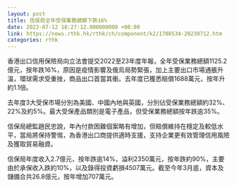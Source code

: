```yaml
---
layout: post
title: 信保局全年受保業務總額下跌16%
date: 2023-07-12 18:27:12.000000000 +08:00
link: https://news.rthk.hk/rthk/ch/component/k2/1708534-20230712.htm
categories: rthk
---
```


香港出口信用保險局向立法會提交2022至23年度年報，全年受保業務總額1125.2億元，按年跌16%，原因是疫情影響及俄烏局勢緊張，加上主要出口市場通脹升溫，環球需求受重挫，商品出口首當其衝。去年度已獲悉賠償1688萬元，按年升約1.1倍。

去年度3大受保市場分別為美國、中國內地與英國，分別佔受保業務總額約32%、22%及約5%。最大受保產品類別是電子產品，但受保業務總額按年跌逾35%。

信保局總監趙民忠說，年內付款困難個案略有增加，但賠償維持在穩定及較低水平，當局將保持警惕，為香港出口商提供適時支援，支持企業更有效管理信用風險及獲取貿易融資。

信保局年度收入2.7億元，按年跌逾14%，溢利2350萬元，按年跌約90%，主要由於承保收入跌約10%，以及錄得投資虧損4507萬元。截至今年3月底，資本及儲備合共26.8億元，按年增加707萬元。
